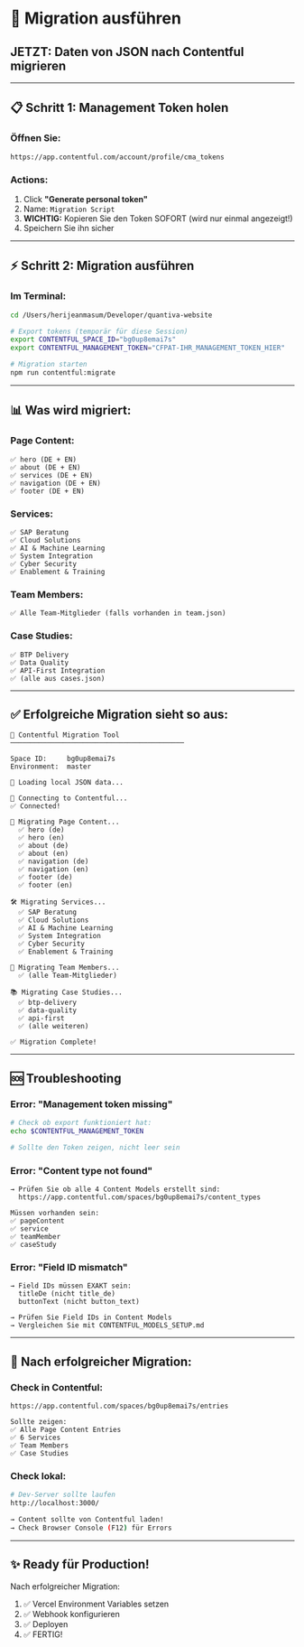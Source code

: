 # 🚀 Migration ausführen

## JETZT: Daten von JSON nach Contentful migrieren

---

## 📋 **Schritt 1: Management Token holen**

### **Öffnen Sie:**
```
https://app.contentful.com/account/profile/cma_tokens
```

### **Actions:**
1. Click **"Generate personal token"**
2. Name: `Migration Script`
3. **WICHTIG:** Kopieren Sie den Token SOFORT (wird nur einmal angezeigt!)
4. Speichern Sie ihn sicher

---

## ⚡ **Schritt 2: Migration ausführen**

### **Im Terminal:**
```bash
cd /Users/herijeanmasum/Developer/quantiva-website

# Export tokens (temporär für diese Session)
export CONTENTFUL_SPACE_ID="bg0up8emai7s"
export CONTENTFUL_MANAGEMENT_TOKEN="CFPAT-IHR_MANAGEMENT_TOKEN_HIER"

# Migration starten
npm run contentful:migrate
```

---

## 📊 **Was wird migriert:**

### **Page Content:**
```
✅ hero (DE + EN)
✅ about (DE + EN)
✅ services (DE + EN)
✅ navigation (DE + EN)
✅ footer (DE + EN)
```

### **Services:**
```
✅ SAP Beratung
✅ Cloud Solutions
✅ AI & Machine Learning
✅ System Integration
✅ Cyber Security
✅ Enablement & Training
```

### **Team Members:**
```
✅ Alle Team-Mitglieder (falls vorhanden in team.json)
```

### **Case Studies:**
```
✅ BTP Delivery
✅ Data Quality
✅ API-First Integration
✅ (alle aus cases.json)
```

---

## ✅ **Erfolgreiche Migration sieht so aus:**

```
🚀 Contentful Migration Tool
───────────────────────────────────────────

Space ID:     bg0up8emai7s
Environment:  master

📂 Loading local JSON data...

🔌 Connecting to Contentful...
✅ Connected!

📄 Migrating Page Content...
  ✅ hero (de)
  ✅ hero (en)
  ✅ about (de)
  ✅ about (en)
  ✅ navigation (de)
  ✅ navigation (en)
  ✅ footer (de)
  ✅ footer (en)

🛠️ Migrating Services...
  ✅ SAP Beratung
  ✅ Cloud Solutions
  ✅ AI & Machine Learning
  ✅ System Integration
  ✅ Cyber Security
  ✅ Enablement & Training

👥 Migrating Team Members...
  ✅ (alle Team-Mitglieder)

📚 Migrating Case Studies...
  ✅ btp-delivery
  ✅ data-quality
  ✅ api-first
  ✅ (alle weiteren)

✅ Migration Complete!
```

---

## 🆘 **Troubleshooting**

### **Error: "Management token missing"**
```bash
# Check ob export funktioniert hat:
echo $CONTENTFUL_MANAGEMENT_TOKEN

# Sollte den Token zeigen, nicht leer sein
```

### **Error: "Content type not found"**
```
→ Prüfen Sie ob alle 4 Content Models erstellt sind:
  https://app.contentful.com/spaces/bg0up8emai7s/content_types

Müssen vorhanden sein:
✅ pageContent
✅ service
✅ teamMember
✅ caseStudy
```

### **Error: "Field ID mismatch"**
```
→ Field IDs müssen EXAKT sein:
  titleDe (nicht title_de)
  buttonText (nicht button_text)
  
→ Prüfen Sie Field IDs in Content Models
→ Vergleichen Sie mit CONTENTFUL_MODELS_SETUP.md
```

---

## 🎯 **Nach erfolgreicher Migration:**

### **Check in Contentful:**
```
https://app.contentful.com/spaces/bg0up8emai7s/entries

Sollte zeigen:
✅ Alle Page Content Entries
✅ 6 Services
✅ Team Members
✅ Case Studies
```

### **Check lokal:**
```bash
# Dev-Server sollte laufen
http://localhost:3000/

→ Content sollte von Contentful laden!
→ Check Browser Console (F12) für Errors
```

---

## ✨ **Ready für Production!**

Nach erfolgreicher Migration:
1. ✅ Vercel Environment Variables setzen
2. ✅ Webhook konfigurieren
3. ✅ Deployen
4. ✅ FERTIG!






